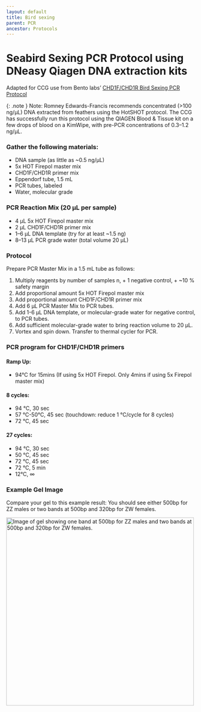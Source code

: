 ```yaml
---
layout: default
title: Bird sexing
parent: PCR
ancestor: Protocols
---
```


# Seabird Sexing PCR Protocol using DNeasy Qiagen DNA extraction kits
Adapted for CCG use from Bento labs’ [CHD1F/CHD1R Bird Sexing PCR Protocol](https://bento.bio/protocol/bird-sexing/bird-sexing-pcr/)

{: .note }
Note: Romney Edwards-Francis recommends concentrated (>100 ng/µL) DNA extracted from feathers using the HotSHOT protocol. The CCG has successfully run this protocol using the QIAGEN Blood & Tissue kit on a few drops of blood on a KimWipe, with pre-PCR concentrations of 0.3–1.2 ng/µL.

### Gather the following materials:
- DNA sample (as little as ~0.5 ng/µL)
- 5x HOT Firepol master mix
- CHD1F/CHD1R primer mix
- Eppendorf tube, 1.5 mL
- PCR tubes, labeled
- Water, molecular grade

### PCR Reaction Mix (20 µL per sample)
- 4 µL 5x HOT Firepol master mix
- 2 µL CHD1F/CHD1R primer mix
- 1–6 µL DNA template (try for at least ~1.5 ng)
- 8–13 µL PCR grade water (total volume 20 µL)

### Protocol

Prepare PCR Master Mix in a 1.5 mL tube as follows:

1. Multiply reagents by number of samples n, + 1 negative control,  + ~10 % safety margin
2. Add proportional amount 5x HOT Firepol master mix
3. Add proportional amount CHD1F/CHD1R primer mix
4. Add 6 µL PCR Master Mix to PCR tubes.
5. Add 1-6 µL DNA template, or molecular-grade water for negative control, to PCR tubes.
6. Add sufficient molecular-grade water to bring reaction volume to 20 µL.
7. Vortex and spin down. Transfer to thermal cycler for PCR.

### PCR program for CHD1F/CHD1R primers

#### Ramp Up:
- 94°C for 15mins (If using 5x HOT Firepol. Only 4mins if using 5x Firepol master mix)

#### 8 cycles:	
- 94 °C, 30 sec
- 57 °C-50°C, 45 sec (touchdown: reduce 1 °C/cycle for 8 cycles)
- 72 °C, 45 sec

#### 27 cycles:
- 94 °C, 30 sec
- 50 °C, 45 sec
- 72 °C, 45 sec
- 72 °C, 5 min
- 12°C, ∞

### Example Gel Image
Compare your gel to this example result: You should see either 500bp for ZZ males or two bands at 500bp and 320bp for ZW females.

<img src="[https://github.com/CCG-CAS/gh-pages/blob/main/assets/Bird%20Sexing%20Example%20Gel.JPG]" alt="Image of gel showing one band at 500bp for ZZ males and two bands at 500bp and 320bp for ZW females." width='500'>
